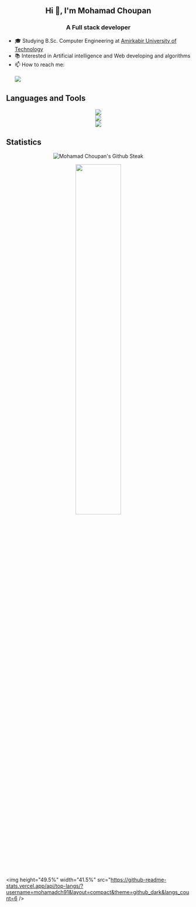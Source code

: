 
<h2 align="center">Hi 👋, I'm Mohamad Choupan</h2>
<h3 align="center">A Full stack developer</h3> 

- 🎓 Studying B.Sc. Computer Engineering at [Amirkabir University of Technology](https://aut.ac.ir)
- 📚 Interested in Artificial intelligence and Web developing and algorithms
- 📫 How to reach me: <br> <br>
[![](https://img.shields.io/badge/-mohamadchoupan80@gmail.com-black?style=flat-circle&logo=gmail)](mailto:mohamadchoupan80@gmail.com)



## Languages and Tools

<p align="center">
  <a href="https://skillicons.dev">
    <img src="https://skillicons.dev/icons?i=c,java,python,js,ts,react,nodejs,django,html,css,reactnative" /><br>
    <img src="https://skillicons.dev/icons?i=postgres,mysql,sqlite,docker,kubernetes,linux" /><br>
    <img src="https://skillicons.dev/icons?i=tensorflow,pytorch,arduino,git,latex" />
  </a>
</p>

## Statistics
<p align="center">
  <img src="https://github-readme-streak-stats.herokuapp.com/?user=mohamadch91&theme=monokai" alt="Mohamad Choupan's Github Steak" /><br>
<!--   <a href="https://github.com/anuraghazra/github-readme-stats"><img src="https://github-readme-stats.vercel.app/api/wakatime?username=mohamadch91&theme=monokai" alt="Mohamad Choupan's Wakatime"></a> -->
</p>
<p align="center">
  <img height="49.5%" width="49.5%" src="https://github-readme-stats.vercel.app/api?username=mohamadch91&show_icons=true&include_all_commits=true&theme=github_dark&count_private=true" >

  <img height="49.5%" width="41.5%" src="https://github-readme-stats.vercel.app/api/top-langs/?username=mohamadch91&layout=compact&theme=github_dark&langs_count=6 />
</p>





